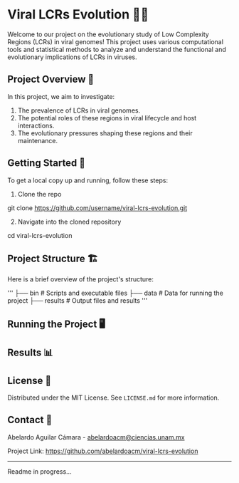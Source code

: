 # Viral LCRs Evolution 🧬🦠

Welcome to our project on the evolutionary study of Low Complexity Regions (LCRs) in viral genomes! This project uses various computational tools and statistical methods to analyze and understand the functional and evolutionary implications of LCRs in viruses.

## Project Overview 👀

In this project, we aim to investigate:

1. The prevalence of LCRs in viral genomes.
2. The potential roles of these regions in viral lifecycle and host interactions.
3. The evolutionary pressures shaping these regions and their maintenance.

## Getting Started 🚀

To get a local copy up and running, follow these steps:

1. Clone the repo

git clone https://github.com/username/viral-lcrs-evolution.git

2. Navigate into the cloned repository

cd viral-lcrs-evolution


## Project Structure 🏗️

Here is a brief overview of the project's structure:

'''
├── bin # Scripts and executable files
├── data # Data for running the project
├── results # Output files and results
'''


## Running the Project 🖥️


## Results 📊


## License 📜

Distributed under the MIT License. See `LICENSE.md` for more information.

## Contact 📧

Abelardo Aguilar Cámara - abelardoacm@ciencias.unam.mx

Project Link: https://github.com/abelardoacm/viral-lcrs-evolution

---
Readme in progress...


